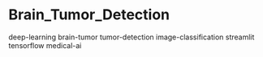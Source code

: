 # Brain_Tumor_Detection
deep-learning brain-tumor tumor-detection image-classification streamlit tensorflow medical-ai
